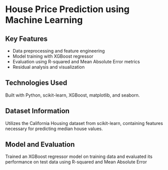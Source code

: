# House Price Prediction using Machine Learning

## Key Features
- Data preprocessing and feature engineering
- Model training with XGBoost regressor
- Evaluation using R-squared and Mean Absolute Error metrics
- Residual analysis and visualization

## Technologies Used
Built with Python, scikit-learn, XGBoost, matplotlib, and seaborn.

## Dataset Information
Utilizes the California Housing dataset from scikit-learn, containing features necessary for predicting median house values.

## Model and Evaluation
Trained an XGBoost regressor model on training data and evaluated its performance on test data using R-squared and Mean Absolute Error
